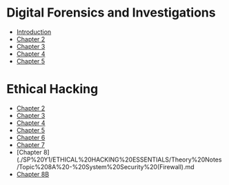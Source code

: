 # Digital Forensics and Investigations
- [Introduction](./SP%20Y1/DIGITAL%20FORENSICS%20AND%20INVESTIGATION/Theory%20Notes/Introduction.md)
- [Chapter 2](./SP%20Y1/DIGITAL%20FORENSICS%20AND%20INVESTIGATION/Theory%20Notes/Chapter%202%20Understanding%20Computer%20Investigations.md)
- [Chapter 3](./SP%20Y1/DIGITAL%20FORENSICS%20AND%20INVESTIGATION/Theory%20Notes/Chapter%203%20Data%20Acquisition.md)
- [Chapter 4](./SP%20Y1/DIGITAL%20FORENSICS%20AND%20INVESTIGATION/Theory%20Notes/Chapter%204%20Digital%20Forensic%20Tools.md)
- [Chapter 5](./SP%20Y1/DIGITAL%20FORENSICS%20AND%20INVESTIGATION/Theory%20Notes/Chapter%205%20Working%20with%20Windows%20and%20CLI%20Systems.md)

# Ethical Hacking
- [Chapter 2](./SP%20Y1/ETHICAL%20HACKING%20ESSENTIALS/Theory%20Notes/Topic%202%20-%20Network%20Protocols.md)
- [Chapter 3](./SP%20Y1/ETHICAL%20HACKING%20ESSENTIALS/Theory%20Notes/Topic%203%20-%20OS%20Enumeration.md)
- [Chapter 4](./SP%20Y1/ETHICAL%20HACKING%20ESSENTIALS/Theory%20Notes/Topic%204%20-%20Network%20Enumeration%20(Footprint).md)
- [Chapter 5](./SP%20Y1/ETHICAL%20HACKING%20ESSENTIALS/Theory%20Notes/Topic%205%20-%20Social%20Engineering%20Techniques.md)
- [Chapter 6](./SP%20Y1/ETHICAL%20HACKING%20ESSENTIALS/Theory%20Notes/Topic%206%20-%20Password%20Cracking%20and%20Attacks.md)
- [Chapter 7](./SP%20Y1/ETHICAL%20HACKING%20ESSENTIALS/Theory%20Notes/Topic%207%20-%20Web%20Application.md)
- [Chapter 8](./SP%20Y1/ETHICAL%20HACKING%20ESSENTIALS/Theory%20Notes/Topic%208A%20-%20System%20Security%20(Firewall).md
- [Chapter 8B](./SP%20Y1/ETHICAL%20HACKING%20ESSENTIALS/Theory%20Notes/Topic%208B%20-%20IDS%20and%20IPS.md)



